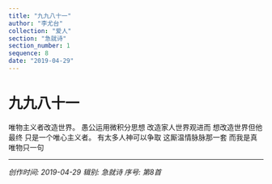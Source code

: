 ```yaml
---
title: "九九八十一"
author: "李尤台"
collection: "爱人"
section: "急就诗"
section_number: 1
sequence: 8
date: "2019-04-29"
---
```


# 九九八十一

唯物主义者改造世界。
愚公运用微积分思想
改造家人世界观进而
想改造世界但他最终
只是一个唯心主义者。
有太多人神可以争取
这厮温情脉脉那一套
而我是真唯物只一句

---
*创作时间: 2019-04-29*
*辑别: 急就诗*
*序号: 第8首*
